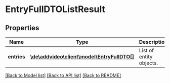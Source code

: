 # EntryFullDTOListResult

## Properties
Name | Type | Description | Notes
------------ | ------------- | ------------- | -------------
**entries** | [**\de\addvideo\client\model\EntryFullDTO[]**](EntryFullDTO.md) | List of entity objects. | 

[[Back to Model list]](../README.md#documentation-for-models) [[Back to API list]](../README.md#documentation-for-api-endpoints) [[Back to README]](../README.md)


